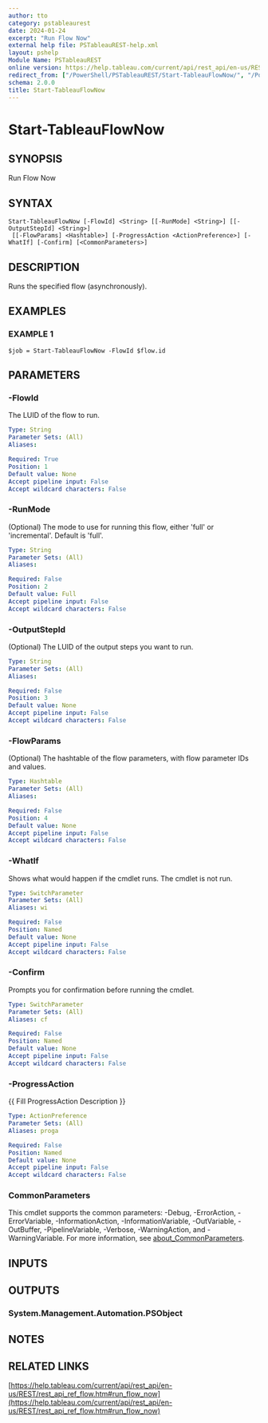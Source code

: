 ```yaml
---
author: tto
category: pstableaurest
date: 2024-01-24
excerpt: "Run Flow Now"
external help file: PSTableauREST-help.xml
layout: pshelp
Module Name: PSTableauREST
online version: https://help.tableau.com/current/api/rest_api/en-us/REST/rest_api_ref_flow.htm#run_flow_now
redirect_from: ["/PowerShell/PSTableauREST/Start-TableauFlowNow/", "/PowerShell/PSTableauREST/start-tableauflownow/", "/PowerShell/start-tableauflownow/"]
schema: 2.0.0
title: Start-TableauFlowNow
---
```


# Start-TableauFlowNow

## SYNOPSIS
Run Flow Now

## SYNTAX

```
Start-TableauFlowNow [-FlowId] <String> [[-RunMode] <String>] [[-OutputStepId] <String>]
 [[-FlowParams] <Hashtable>] [-ProgressAction <ActionPreference>] [-WhatIf] [-Confirm] [<CommonParameters>]
```

## DESCRIPTION
Runs the specified flow (asynchronously).

## EXAMPLES

### EXAMPLE 1
```
$job = Start-TableauFlowNow -FlowId $flow.id
```

## PARAMETERS

### -FlowId
The LUID of the flow to run.

```yaml
Type: String
Parameter Sets: (All)
Aliases:

Required: True
Position: 1
Default value: None
Accept pipeline input: False
Accept wildcard characters: False
```

### -RunMode
(Optional) The mode to use for running this flow, either 'full' or 'incremental'.
Default is 'full'.

```yaml
Type: String
Parameter Sets: (All)
Aliases:

Required: False
Position: 2
Default value: Full
Accept pipeline input: False
Accept wildcard characters: False
```

### -OutputStepId
(Optional) The LUID of the output steps you want to run.

```yaml
Type: String
Parameter Sets: (All)
Aliases:

Required: False
Position: 3
Default value: None
Accept pipeline input: False
Accept wildcard characters: False
```

### -FlowParams
(Optional) The hashtable of the flow parameters, with flow parameter IDs and values.

```yaml
Type: Hashtable
Parameter Sets: (All)
Aliases:

Required: False
Position: 4
Default value: None
Accept pipeline input: False
Accept wildcard characters: False
```

### -WhatIf
Shows what would happen if the cmdlet runs.
The cmdlet is not run.

```yaml
Type: SwitchParameter
Parameter Sets: (All)
Aliases: wi

Required: False
Position: Named
Default value: None
Accept pipeline input: False
Accept wildcard characters: False
```

### -Confirm
Prompts you for confirmation before running the cmdlet.

```yaml
Type: SwitchParameter
Parameter Sets: (All)
Aliases: cf

Required: False
Position: Named
Default value: None
Accept pipeline input: False
Accept wildcard characters: False
```

### -ProgressAction
{{ Fill ProgressAction Description }}

```yaml
Type: ActionPreference
Parameter Sets: (All)
Aliases: proga

Required: False
Position: Named
Default value: None
Accept pipeline input: False
Accept wildcard characters: False
```

### CommonParameters
This cmdlet supports the common parameters: -Debug, -ErrorAction, -ErrorVariable, -InformationAction, -InformationVariable, -OutVariable, -OutBuffer, -PipelineVariable, -Verbose, -WarningAction, and -WarningVariable. For more information, see [about_CommonParameters](http://go.microsoft.com/fwlink/?LinkID=113216).

## INPUTS

## OUTPUTS

### System.Management.Automation.PSObject
## NOTES

## RELATED LINKS

[https://help.tableau.com/current/api/rest_api/en-us/REST/rest_api_ref_flow.htm#run_flow_now](https://help.tableau.com/current/api/rest_api/en-us/REST/rest_api_ref_flow.htm#run_flow_now)

